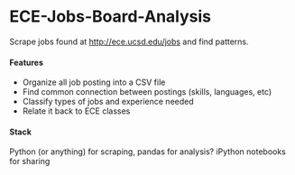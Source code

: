 # ECE-Jobs-Board-Analysis

Scrape jobs found at http://ece.ucsd.edu/jobs and find patterns.

#### Features

 - Organize all job posting into a CSV file
 - Find common connection between postings (skills, languages, etc)
 - Classify types of jobs and experience needed
 - Relate it back to ECE classes

#### Stack

Python (or anything) for scraping, pandas for analysis? iPython notebooks for sharing
